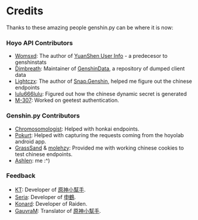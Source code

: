 # Credits

Thanks to these amazing people genshin.py can be where it is now:

### Hoyo API Contributors

- [Womsxd](https://github.com/Womsxd): The author of [YuanShen User Info](https://github.com/Womsxd/YuanShen_User_Info) - a predecesor to genshinstats
- [Dimbreath](https://github.com/Dimbreath): Maintainer of [GenshinData](https://github.com/dimbreath/GenshinData), a repository of dumped client data
- [Lightczx](https://github.com/Lightczx): The author of [Snap.Genshin](https://github.com/DGP-Studio/Snap.Genshin), helped me figure out the chinese endpoints
- [lulu666lulu](https://github.com/lulu666lulu): Figured out how the chinese dynamic secret is generated
- [M-307](https://github.com/mrwan200): Worked on geetest authentication.

### Genshin.py Contributors

- [Chromosomologist](https://github.com/Chromosomologist): Helped with honkai endpoints.
- [Pokurt](https://github.com/pokurt): Helped with capturing the requests coming from the hoyolab android app.
- [GrassSand](https://github.com/grasssand) & [molehzy](https://github.com/molehzy): Provided me with working chinese cookies to test chinese endpoints.
- [Ashlen](https://github.com/thesadru): me :^)

### Feedback

- [KT](https://github.com/KT-Yeh): Developer of [原神小幫手](https://github.com/KT-Yeh/Genshin-Discord-Bot).
- [Seria](https://github.com/seriaati): Developer of [申鶴](https://github.com/seriaati/shenhe_bot).
- [Konard](https://github.com/kgirtxd): Developer of Raiden.
- [GauvraM](https://github.com/GauravM512): Translator of [原神小幫手](https://github.com/GauravM512/Genshin-Discord-Bot).
